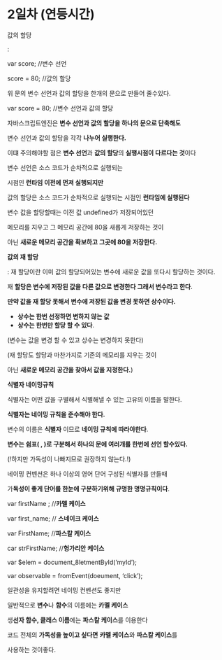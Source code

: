 # 2일차 (연등시간)

값의 할당

:

var score; //변수 선언

score = 80; //값의 할당

위 문의 변수 선언과 값의 할당을 한개의 문으로 만들어 줄수있다.

var score = 80;  //변수 선언과 값의 할당

자바스크립트엔진은 **변수 선언과 값의 할당을 하나의 문으로 단축해도** 

변수 선언과 값의 할당을 각각 **나누어 실행한다.**

이떄 주의해야할 점은 **변수 선언**과 **값의 할당**의 **실행시점이 다르다는 것**이다

변수 선언은 소스 코드가 순차적으로 실행되는 

시점인 **런타임 이전에 먼져 실행되지만**

값의 할당은 소스 코드가 순차적으로 실행되는 시점인 **런타임에 실행된다** 



변수 값을 할당할때는 이전 값 undefined가 저장되어있던

메모리를 지우고 그 메모리 공간에 80을 새롭게 저장하는 것이

아닌 **새로운 메모리 공간을 확보하고 그곳에 80을 저장한다.**

**값의 재 할당**

:  재 할당이란 이미 값의 할당되어있는 변수에 새로운 값을 또다시 할당하는 것이다.

재 **할당은 변수에 저장된 값을 다른 값으로 변경한다 그래서 변수라고 한다**.

**만약 값을 재 할당 못해서 변수에 저장된 값을 변경 못하면 상수이다.**

- **상수는 한번 선정하면 변하지 않는 값**
- **상수는 한번만 할당 할 수 있다**.

(변수는 값을 변경 할 수 있고 상수는 변경하지 못한다)

(재 할당도 할당과 마찬가지로 기존의 메모리를 지우는 것이

아닌 **새로운 메모리 공간을 찾아서 값을 지정한다.**)

**식별자 네이밍규칙**

식별자는 어떤 값을 구별해서 식별해낼 수 있는 고유의 이름을 말한다.

**식별자는 네이밍 규칙을 준수해야 한다.**

변수의 이름은 **식별자** 이므로 **네이밍 규칙에 따라야한다**.

**변수는 쉼표( , )로 구분해서 하나의 문에 여러개를 한번에 선언 할수있다.** 

(!하지만 가독성이 나빠지므로 권장하지 않는다.!)

네이밍 컨벤션은 하나 이상의 영어 단어 구성된 식별자를 만들때 

가**독성이 좋게 단어를 한눈에 구분하기위해 규명한 명명규칙이다**.

var firstName ; //**카멜 케이스**

var first_name; // **스네이크 케이스**

var FirstName; //**파스칼 케이스**

car strFirstName; //**헝가리안 케이스**

var $elem = document_8letmentById(’myId’);

var observable = fromEvent(doeument, ‘click’);

일관성을 유지할려면 네이밍 컨벤션도 좋지만

일반적으로 **변수**나 **함수**의 이름에는 **카멜 케이스**

생**선자 함수, 클래스 이름**에는 **파스칼 케이스**를 이용한다

코드 전체의 **가독성을 높이고 싶다면** **카멜 케이스**와 **파스칼 케이스**를

사용하는 것이좋다.
